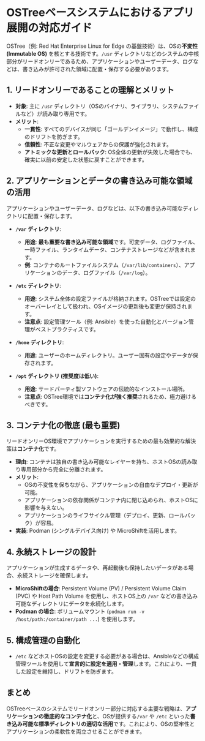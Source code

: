 # OSTreeベースシステムにおけるアプリ展開の対応ガイド

OSTree（例: Red Hat Enterprise Linux for Edge の基盤技術）は、OSの**不変性 (Immutable OS)** を核とする技術です。`/usr` ディレクトリなどのシステムの中核部分がリードオンリーであるため、アプリケーションやユーザーデータ、ログなどは、書き込みが許可された領域に配置・保存する必要があります。

## 1. リードオンリーであることの理解とメリット

* **対象**: 主に `/usr` ディレクトリ（OSのバイナリ、ライブラリ、システムファイルなど）が読み取り専用です。
* **メリット**:
    * **一貫性**: すべてのデバイスが同じ「ゴールデンイメージ」で動作し、構成のドリフトを防ぎます。
    * **信頼性**: 不正な変更やマルウェアからの保護が強化されます。
    * **アトミックな更新とロールバック**: OS全体の更新が失敗した場合でも、確実に以前の安定した状態に戻すことができます。

## 2. アプリケーションとデータの書き込み可能な領域の活用

アプリケーションやユーザーデータ、ログなどは、以下の書き込み可能なディレクトリに配置・保存します。

* **`/var` ディレクトリ**:
    * **用途**: **最も重要な書き込み可能な領域**です。可変データ、ログファイル、一時ファイル、ランタイムデータ、コンテナストレージなどが含まれます。
    * **例**: コンテナのルートファイルシステム（`/var/lib/containers`）、アプリケーションのデータ、ログファイル（`/var/log`）。

* **`/etc` ディレクトリ**:
    * **用途**: システム全体の設定ファイルが格納されます。OSTreeでは設定のオーバーレイとして扱われ、OSイメージの更新後も変更が保持されます。
    * **注意点**: 設定管理ツール（例: Ansible）を使った自動化とバージョン管理がベストプラクティスです。

* **`/home` ディレクトリ**:
    * **用途**: ユーザーのホームディレクトリ。ユーザー固有の設定やデータが保存されます。

* **`/opt` ディレクトリ (推奨度は低い)**:
    * **用途**: サードパーティ製ソフトウェアの伝統的なインストール場所。
    * **注意点**: OSTree環境では**コンテナ化が強く推奨**されるため、極力避けるべきです。

## 3. コンテナ化の徹底 (最も重要)

リードオンリーOS環境でアプリケーションを実行するための最も効果的な解決策は**コンテナ化**です。

* **理由**: コンテナは独自の書き込み可能なレイヤーを持ち、ホストOSの読み取り専用部分から完全に分離されます。
* **メリット**:
    * OSの不変性を保ちながら、アプリケーションの自由なデプロイ・更新が可能。
    * アプリケーションの依存関係がコンテナ内に閉じ込められ、ホストOSに影響を与えない。
    * アプリケーションのライフサイクル管理（デプロイ、更新、ロールバック）が容易。
* **実装**: Podman (シングルデバイス向け) や MicroShiftを活用します。

## 4. 永続ストレージの設計

アプリケーションが生成するデータや、再起動後も保持したいデータがある場合、永続ストレージを確保します。

* **MicroShiftの場合**: Persistent Volume (PV) / Persistent Volume Claim (PVC) や Host Path Volume を使用し、ホストOS上の `/var` などの書き込み可能なディレクトリにデータを永続化します。
* **Podman の場合**: ボリュームマウント (`podman run -v /host/path:/container/path ...`) を使用します。

## 5. 構成管理の自動化

* `/etc` などホストOSの設定を変更する必要がある場合は、Ansibleなどの構成管理ツールを使用して**宣言的に設定を適用・管理**します。これにより、一貫した設定を維持し、ドリフトを防ぎます。

## まとめ

OSTreeベースのシステムでリードオンリー部分に対応する主要な戦略は、**アプリケーションの徹底的なコンテナ化**と、OSが提供する`/var` や `/etc` といった**書き込み可能な標準ディレクトリの適切な活用**です。これにより、OSの堅牢性とアプリケーションの柔軟性を両立させることができます。
